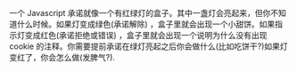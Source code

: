 一个 Javascript 承诺就像一个有红绿灯的盒子。其中一盏灯会亮起来，但你不知道什么时候。如果灯变成绿色(承诺解除) ，盒子里就会出现一个小甜饼。如果指示灯变成红色(承诺拒绝或错误) ，盒子里就会出现一个说明为什么没有出现 cookie 的注释。你需要提前承诺在绿灯亮起之后你会做什么(比如吃饼干?)如果灯变红了，你会怎么做(发脾气?).
